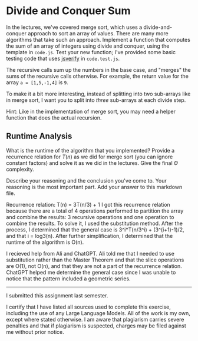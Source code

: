 # Divide and Conquer Sum

In the lectures, we've covered merge sort, which uses a divide-and-conquer
approach to sort an array of values. There are many more algorithms that take
such an approach. Implement a function that computes the sum of an array of
integers using divide and conquer, using the template in `code.js`. Test your
new function; I've provided some basic testing code that uses
[jsverify](https://jsverify.github.io/) in `code.test.js`.

The recursive calls sum up the numbers in the base case, and "merges" the sums
of the recursive calls otherwise. For example, the return value for the array `a
= [1,5,-1,4]` is `9`.

To make it a bit more interesting, instead of splitting into two sub-arrays like
in merge sort, I want you to split into *three* sub-arrays at each divide step.

Hint: Like in the implementation of merge sort, you may need a helper function
that does the actual recursion.

## Runtime Analysis

What is the runtime of the algorithm that you implemented? Provide a recurrence
relation for $T(n)$ as we did for merge sort (you can ignore constant factors)
and solve it as we did in the lectures. Give the final $\Theta$ complexity.

Describe your reasoning and the conclusion you've come to. Your reasoning is the
most important part. Add your answer to this markdown file.

Recurrence relation: T(n) = 3T(n/3) + 1 I got this recurrence relation because there are a total of 4 operations performed to partition the array and combine the results: 3 recursive operations and one operation to combine the results. To solve it, I used the substitution method. After the process, I determined that the general case is 3^i*T(n/3^i) + (3^(i+1)-1)/2, and that i = log3(n). After further simplification, I determined that the runtime of the algorithm is O(n).

I recieved help from Ali and ChatGPT. Ali told me that I needed to use substitution rather than the Master Theorem and that the slice operations are O(1), not O(n), and that they are not a part of the recurrence relation. ChatGPT helped me determine the general case since I was unable to notice that the pattern included a geometric series.

-----

I submitted this assignment last semester.

I certify that I have listed all sources used to complete this exercise, including the use of any Large Language Models.  All of the work is my own, except where stated otherwise.  I am aware that plagiarism carries severe penalties and that if plagiarism is suspected, charges may be filed against me without prior notice.
